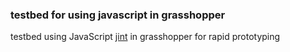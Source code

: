 ### testbed for using javascript in grasshopper

testbed using JavaScript [jint](https://github.com/sebastienros/jint) in grasshopper for rapid prototyping

![]()